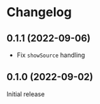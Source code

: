 # Changelog

## 0.1.1 (2022-09-06)

- Fix `showSource` handling

## 0.1.0 (2022-09-02)

Initial release
